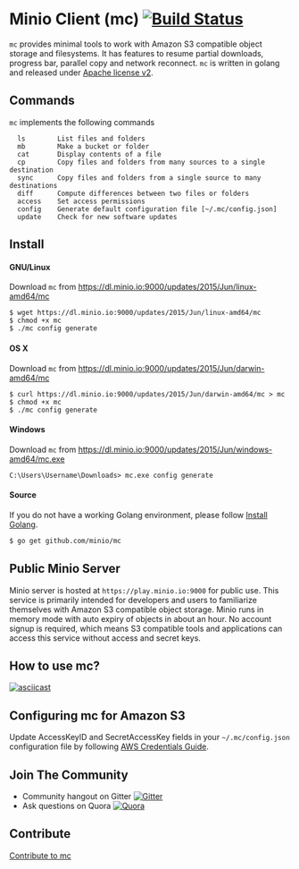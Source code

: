 # Minio Client (mc) [![Build Status](https://travis-ci.org/minio/mc.svg)](https://travis-ci.org/minio/mc)

``mc`` provides minimal tools to work with Amazon S3 compatible object storage and filesystems. It has features to resume partial downloads, progress bar, parallel copy and network reconnect. ``mc`` is written in golang and released under [Apache license v2](./LICENSE).

## Commands

``mc`` implements the following commands
```
  ls		List files and folders
  mb		Make a bucket or folder
  cat		Display contents of a file
  cp		Copy files and folders from many sources to a single destination
  sync		Copy files and folders from a single source to many destinations
  diff		Compute differences between two files or folders
  access	Set access permissions
  config	Generate default configuration file [~/.mc/config.json]
  update	Check for new software updates
```

## Install

#### GNU/Linux

Download ``mc`` from https://dl.minio.io:9000/updates/2015/Jun/linux-amd64/mc

~~~
$ wget https://dl.minio.io:9000/updates/2015/Jun/linux-amd64/mc
$ chmod +x mc
$ ./mc config generate
~~~

#### OS X 

Download ``mc`` from https://dl.minio.io:9000/updates/2015/Jun/darwin-amd64/mc

~~~
$ curl https://dl.minio.io:9000/updates/2015/Jun/darwin-amd64/mc > mc
$ chmod +x mc
$ ./mc config generate
~~~

#### Windows

Download ``mc`` from https://dl.minio.io:9000/updates/2015/Jun/windows-amd64/mc.exe

~~~
C:\Users\Username\Downloads> mc.exe config generate
~~~

#### Source

If you do not have a working Golang environment, please follow [Install Golang](./INSTALLGO.md).

```sh
$ go get github.com/minio/mc
```

## Public Minio Server

Minio server is hosted at ``https://play.minio.io:9000`` for public use. This service is primarily intended for developers and users to familiarize themselves with Amazon S3 compatible object storage. Minio runs in memory mode with auto expiry of objects in about an hour.  No account signup is required, which means S3 compatible tools and applications can access this service without access and secret keys.

## How to use mc?

[![asciicast](https://asciinema.org/a/21576.png)](https://asciinema.org/a/21576?async)

## Configuring mc for Amazon S3

Update AccessKeyID and SecretAccessKey fields in your ``~/.mc/config.json`` configuration file by following [AWS Credentials Guide](http://docs.aws.amazon.com/AWSSimpleQueueService/latest/SQSGettingStartedGuide/AWSCredentials.html).

## Join The Community
* Community hangout on Gitter    [![Gitter](https://badges.gitter.im/Join%20Chat.svg)](https://gitter.im/minio/minio?utm_source=badge&utm_medium=badge&utm_campaign=pr-badge&utm_content=badge)
* Ask questions on Quora  [![Quora](http://upload.wikimedia.org/wikipedia/commons/thumb/5/57/Quora_logo.svg/55px-Quora_logo.svg.png)](http://www.quora.com/Minio)

## Contribute

[Contribute to mc](./CONTRIBUTING.md)
